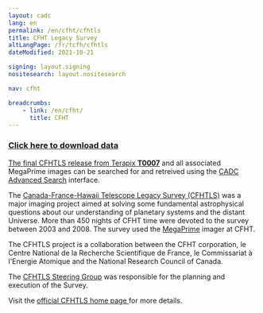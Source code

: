 ```yaml
---
layout: cadc
lang: en
permalink: /en/cfht/cfhtls
title: CFHT Legacy Survey
altLangPage: /fr/tcfh/cfhtls
dateModified: 2021-10-21

signing: layout.signing
nositesearch: layout.nositesearch

nav: cfht

breadcrumbs:
    - link: /en/cfht/
      title: CFHT
---
```


<h3><a href="/en/search/?collection=CFHTTERAPIX&amp;Observation.instrument.name=MegaPrime" class="ui-link">Click here to download data</a></h3>
<p>
  <a rel="external" href="http://terapix.iap.fr/rubrique.php?id_rubrique=268" class="ui-link">The final CFHTLS
  release from Terapix <strong>T0007</strong></a> and all associated
  MegaPrime images can be searched for and retreived using
  the <a href="/en/search/?collection=CFHTTERAPIX&amp;Observation.instrument.name=MegaPrime&amp;noexec=true" class="ui-link">CADC
  Advanced Search</a> interface.
</p>


<p>
  The <a rel="external" href="http://www.cfht.hawaii.edu/Science/CFHTLS" class="ui-link">Canada-France-Hawaii
  Telescope Legacy Survey (CFHTLS)</a> was a major imaging project
  aimed at solving some fundamental astrophysical questions about our
  understanding of planetary systems and the distant Universe.  More
  than 450 nights of CFHT time were devoted to the survey between 2003
  and 2008. The survey used
  the <a rel="external" href="http://www.cfht.hawaii.edu/Instruments/Imaging/MegaPrime" class="ui-link">MegaPrime</a>
  imager at CFHT. 
</p>

<p>
  The CFHTLS project is a collaboration between the CFHT
  corporation, le Centre National de la Recherche Scientifique de
  France, le Commissariat à l'Energie Atomique and the
  National Research Council of Canada.
</p>

<p>
  The <a rel="external" href="http://www.cfht.hawaii.edu/Science/CFHTLS/cfhtlssg.html" class="ui-link">CFHTLS
    Steering Group</a> was responsible for the planning and execution
    of the Survey.
</p>

<p>
  Visit
  the <a rel="external" href="http://www.cfht.hawaii.edu/Science/CFHTLS/" class="ui-link">official
    CFHTLS home page </a> for more details. 
</p>
